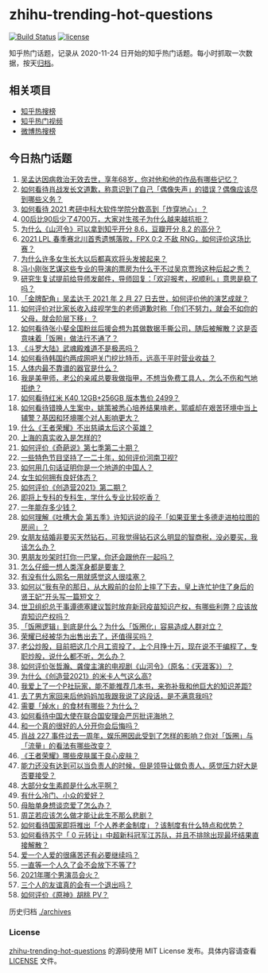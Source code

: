 # zhihu-trending-hot-questions

[![Build Status](https://github.com/justjavac/zhihu-trending-hot-questions/workflows/ci/badge.svg?branch=master)](https://github.com/justjavac/zhihu-trending-hot-questions/actions)
[![license](https://img.shields.io/github/license/justjavac/zhihu-trending-hot-questions)](https://github.com/justjavac/zhihu-trending-hot-questions/blob/master/LICENSE)

知乎热门话题，记录从 2020-11-24 日开始的知乎热门话题。每小时抓取一次数据，按天[归档](./archives)。

## 相关项目

- [知乎热搜榜](https://github.com/justjavac/zhihu-trending-top-search)
- [知乎热门视频](https://github.com/justjavac/zhihu-trending-hot-video)
- [微博热搜榜](https://github.com/justjavac/weibo-trending-hot-search)

## 今日热门话题

<!-- BEGIN -->
<!-- 最后更新时间 Sun Feb 28 2021 03:01:04 GMT+0800 (CST) -->
1. [吴孟达因病救治无效去世，享年68岁，你对他和他的作品有哪些记忆？](https://www.zhihu.com/question/446672229)
1. [如何看待肖战发长文道歉，称意识到了自己「偶像失声」的错误？偶像应该尽到哪些义务？](https://www.zhihu.com/question/446678380)
1. [如何看待 2021 考研中科大软件学院分数高到「炸穿地心」？](https://www.zhihu.com/question/446595679)
1. [00后比90后少了4700万，大家对生孩子为什么越来越抗拒？](https://www.zhihu.com/question/405043851)
1. [为什么《山河令》可以拿到知乎开分 8.6，豆瓣开分 8.2 的高分？](https://www.zhihu.com/question/446469264)
1. [2021 LPL 春季赛北川首秀遗憾落败，FPX 0:2 不敌 RNG，如何评价这场比赛？](https://www.zhihu.com/question/446719346)
1. [为什么许多女生长大以后都喜欢将头发披起来？](https://www.zhihu.com/question/408289066)
1. [冯小刚张艺谋这些专业的导演的票房为什么干不过吴京贾玲这种后起之秀？](https://www.zhihu.com/question/446031220)
1. [研究生复试提前给导师发邮件，导师回复：「欢迎报考，祝顺利。」意思是稳了吗？](https://www.zhihu.com/question/389701976)
1. [「金牌配角」吴孟达于 2021 年 2 月 27 日去世，如何评价他的演艺成就？](https://www.zhihu.com/question/446674590)
1. [如何评价对比家长收入歧视学生的老师道歉时称「你们不努力，就会不如你的父母，就会阶层下移」？](https://www.zhihu.com/question/446635730)
1. [如何看待张小斐全国粉丝后援会想为其做数据手撕公司，随后被解散？这是否意味着「饭圈」做法行不通了？](https://www.zhihu.com/question/446326595)
1. [《斗罗大陆》武魂殿难道不是极恶吗？](https://www.zhihu.com/question/434900268)
1. [如何看待韩国约两成网吧关门挖比特币，远高于平时营业收益？](https://www.zhihu.com/question/446292809)
1. [人体内最不靠谱的器官是什么？](https://www.zhihu.com/question/444561263)
1. [我是美甲师，老公的亲戚总要我做指甲，不想当免费工具人，怎么不伤和气地拒绝？](https://www.zhihu.com/question/443463948)
1. [如何看待红米 K40 12GB+256GB 版本售价 2499？](https://www.zhihu.com/question/446361890)
1. [如何看待错换人生案中，姚策被悉心培养结果啃老，郭威却在艰苦环境中当上辅警？基因和环境哪个对人影响更大？](https://www.zhihu.com/question/446335298)
1. [什么《王者荣耀》不出慈禧太后这个英雄？](https://www.zhihu.com/question/444916804)
1. [上海的真实收入是怎样的?](https://www.zhihu.com/question/35101882)
1. [如何评价《奇葩说》第七季第二十期？](https://www.zhihu.com/question/446662101)
1. [一些特色节目坚持了一二十年，如何评价河南卫视?](https://www.zhihu.com/question/38370828)
1. [如何用几句话证明你是一个地道的中国人？](https://www.zhihu.com/question/403427782)
1. [女生如何拥有良好体态？](https://www.zhihu.com/question/48423595)
1. [如何评价《创造营2021》第二期？](https://www.zhihu.com/question/446699379)
1. [即将上专科的专科生，学什么专业比较吃香？](https://www.zhihu.com/question/314772963)
1. [一年能存多少钱？](https://www.zhihu.com/question/437079465)
1. [如何理解《吐槽大会 第五季》许知远说的段子「如果亚里士多德走进柏拉图的房间」？](https://www.zhihu.com/question/445950167)
1. [女朋友结婚非要买天然钻石，可我觉得钻石这么明显的智商税，没必要买，我该怎么办？](https://www.zhihu.com/question/422969084)
1. [男朋友吵架时打你一巴掌，你还会跟他在一起吗？](https://www.zhihu.com/question/445672038)
1. [怎么仔细一想人类浑身都是要害？](https://www.zhihu.com/question/446401337)
1. [有没有什么网名一用就感觉这人很哇塞？](https://www.zhihu.com/question/446019130)
1. [如何以“我有孕的那日，从大殿前的台阶上摔了下去，皇上连忙护住了身后的贤王妃”开头写一篇短文？](https://www.zhihu.com/question/424583928)
1. [世卫组织总干事谭德塞建议暂时放弃新冠疫苗知识产权，有哪些利弊？应该放弃知识产权吗？](https://www.zhihu.com/question/446629145)
1. [「饭圈逻辑」到底是什么？为什么「饭圈化」容易造成人群对立？](https://www.zhihu.com/question/446290978)
1. [荣耀已经被华为出售出去了，还值得买吗？](https://www.zhihu.com/question/432650577)
1. [老公炒股，目前把这几个月工资投了，上个月挣十万，现在说不干编程了，专职炒股，说什么都不听，怎么办？](https://www.zhihu.com/question/419329722)
1. [如何评价张哲瀚、龚俊主演的电视剧《山河令》（原名：《天涯客》）？](https://www.zhihu.com/question/445758475)
1. [为什么《创造营2021》的米卡人气这么高?](https://www.zhihu.com/question/445617063)
1. [我爱上了一个P社玩家，能不能推荐几本书，来弥补我和他巨大的知识差距?](https://www.zhihu.com/question/444891908)
1. [去了男方家回来后他妈妈加我跟我说了这段话，是不满意我吗?](https://www.zhihu.com/question/446098776)
1. [需要「焯水」的食材有哪些？为什么？](https://www.zhihu.com/question/444952773)
1. [如何看待中国大使在联合国安理会严厉批评海地？](https://www.zhihu.com/question/446554731)
1. [和一个真的很好的人分开你会后悔吗？](https://www.zhihu.com/question/436779007)
1. [肖战 227 事件过去一周年，娱乐圈因此受到了怎样的影响？你对「饭圈」与「流量」的看法有哪些改变？](https://www.zhihu.com/question/446119703)
1. [《王者荣耀》哪些皮肤属于良心皮肤？](https://www.zhihu.com/question/287094159)
1. [能力还没有达到可以当负责人的时候，但是领导让做负责人，感觉压力好大是否要接受？](https://www.zhihu.com/question/303455498)
1. [大部分女生素颜是什么水平啊？](https://www.zhihu.com/question/397929197)
1. [有什么冷门、小众的爱好？](https://www.zhihu.com/question/22542607)
1. [母胎单身想谈恋爱了怎么办？](https://www.zhihu.com/question/373853072)
1. [周芷若应该怎么做才能让此生不那么悲剧？](https://www.zhihu.com/question/440579318)
1. [如何看待国家即将推出「个人养老金制度」？该制度有什么特点和优势？](https://www.zhihu.com/question/446531212)
1. [如何看待苏宁「 0 元转让」中超新科冠军江苏队，并且不排除出现最坏结果直接解散？](https://www.zhihu.com/question/446003322)
1. [爱一个人爱的很痛苦还有必要继续吗？](https://www.zhihu.com/question/446205495)
1. [一直等一个人久了会不会放下不等了?](https://www.zhihu.com/question/444430664)
1. [2021年哪个男演员会火？](https://www.zhihu.com/question/430869182)
1. [三个人的友谊真的会有一个退出吗？](https://www.zhihu.com/question/343367497)
1. [如何评价《原神》胡桃 PV？](https://www.zhihu.com/question/446653287)
<!-- END -->

历史归档 [./archives](./archives)

### License

[zhihu-trending-hot-questions](https://github.com/justjavac/zhihu-trending-hot-questions) 的源码使用 MIT License 发布。具体内容请查看 [LICENSE](./LICENSE) 文件。
